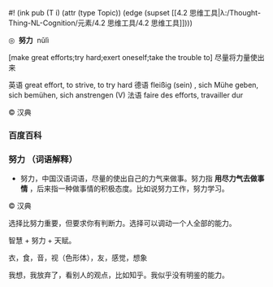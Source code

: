 #! (ink pub (T i) (attr (type Topic)) (edge (supset [[4.2 思维工具|λ:/Thought-Thing-NL-Cognition/元素/4.2 思维工具/4.2 思维工具]])))

◎  **努力**  nǔlì

[make great efforts;try hard;exert oneself;take the trouble to] 尽量将力量使出来

英语 great effort, to strive, to try hard
德语 fleißig (sein)​ , sich Mühe geben, sich bemühen, sich anstrengen (V)​
法语 faire des efforts, travailler dur

© 汉典

### 百度百科

### 努力 （词语解释）

- 努力，中国汉语词语，尽量的使出自己的力气来做事。努力指 **用尽力气去做事情** ，后来指一种做事情的积极态度。比如说努力工作，努力学习。

© 汉典

选择比努力重要，但要求你有判断力。选择可以调动一个人全部的能力。

智慧 + 努力 + 天赋。


衣，食，音，视（色形体），友，感觉，想象

我想，我放弃了，看别人的观点，比如知乎。我似乎没有明鉴的能力。